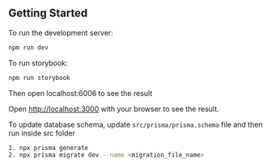 ## Getting Started

To run the development server:

```bash
npm run dev
```

To run storybook:

```bash
npm run storybook
```

Then open localhost:6006 to see the result

Open [http://localhost:3000](http://localhost:3000) with your browser to see the result.

To update database schema, update ```src/prisma/prisma.schema``` file and then run inside src folder

```bash
1. npx prisma generate
2. npx prisma migrate dev --name <migration_file_name>
```
